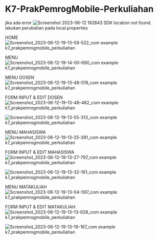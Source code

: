 # K7-PrakPemrogMobile-Perkuliahan

jika ada error
![Screenshot 2023-06-12 192843](https://github.com/rahmaliabaani/K7-PrakPemrogMobile-Perkuliahan/assets/46589904/a6975db0-7688-49a8-a841-8c5ef59f21ba)
 SDK location not found. lakukan perubahan pada local.properties

HOME
![Screenshot_2023-06-12-19-13-58-522_com example k7_prakpemrogmobile_perkuliahan](https://github.com/rahmaliabaani/K7-PrakPemrogMobile-Perkuliahan/assets/46589904/0f692dc6-3097-4c13-9ecf-917a70e2aaf9)

MENU
![Screenshot_2023-06-12-19-14-00-690_com example k7_prakpemrogmobile_perkuliahan](https://github.com/rahmaliabaani/K7-PrakPemrogMobile-Perkuliahan/assets/46589904/ce78f6fa-262e-4709-b67d-6f6dae37cef0)


MENU DOSEN
![Screenshot_2023-06-12-19-13-46-519_com example k7_prakpemrogmobile_perkuliahan](https://github.com/rahmaliabaani/K7-PrakPemrogMobile-Perkuliahan/assets/46589904/fa91fe6e-2a28-4e6b-9414-4661a1432a73)


FORM INPUT & EDIT DOSEN
![Screenshot_2023-06-12-19-13-48-482_com example k7_prakpemrogmobile_perkuliahan](https://github.com/rahmaliabaani/K7-PrakPemrogMobile-Perkuliahan/assets/46589904/76e38fe0-d1c1-43b2-842d-8b37fdd243a2)

![Screenshot_2023-06-12-19-13-55-313_com example k7_prakpemrogmobile_perkuliahan](https://github.com/rahmaliabaani/K7-PrakPemrogMobile-Perkuliahan/assets/46589904/b08855fc-384e-4bf4-8f02-7f8d811f1d9b)


MENU MAHASISWA
![Screenshot_2023-06-12-19-13-25-391_com example k7_prakpemrogmobile_perkuliahan](https://github.com/rahmaliabaani/K7-PrakPemrogMobile-Perkuliahan/assets/46589904/cf6aee10-79f1-4a99-94bd-ff3c27ca742c)

FORM INPUT & EDIT MAHASISWA
![Screenshot_2023-06-12-19-13-27-797_com example k7_prakpemrogmobile_perkuliahan](https://github.com/rahmaliabaani/K7-PrakPemrogMobile-Perkuliahan/assets/46589904/bb3d3262-2f33-47d8-8a3d-94ae4bd1f97e)

![Screenshot_2023-06-12-19-13-32-161_com example k7_prakpemrogmobile_perkuliahan](https://github.com/rahmaliabaani/K7-PrakPemrogMobile-Perkuliahan/assets/46589904/e58d8f9a-ff90-4f3e-a630-e41d1395b41f)

MENU MATAKULIAH
![Screenshot_2023-06-12-19-13-04-597_com example k7_prakpemrogmobile_perkuliahan](https://github.com/rahmaliabaani/K7-PrakPemrogMobile-Perkuliahan/assets/46589904/fe9485cb-b113-4bb2-9db5-7f15791774cc)

FORM INPUT & EDIT MATAKULIAH
![Screenshot_2023-06-12-19-13-13-628_com example k7_prakpemrogmobile_perkuliahan](https://github.com/rahmaliabaani/K7-PrakPemrogMobile-Perkuliahan/assets/46589904/21d98f4c-8ec2-4561-9078-414e615544b2)

![Screenshot_2023-06-12-19-13-19-167_com example k7_prakpemrogmobile_perkuliahan](https://github.com/rahmaliabaani/K7-PrakPemrogMobile-Perkuliahan/assets/46589904/f4e350dd-551b-4a09-bb21-6bed66a05d8e)


